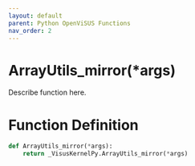 ```yaml
---
layout: default
parent: Python OpenViSUS Functions
nav_order: 2
---
```


# ArrayUtils_mirror(*args)

Describe function here.

# Function Definition

```python
def ArrayUtils_mirror(*args):
    return _VisusKernelPy.ArrayUtils_mirror(*args)
```